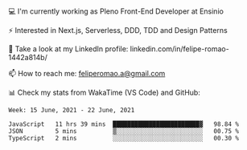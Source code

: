 💻 I'm currently working as Pleno Front-End Developer at Ensinio

⚡ Interested in Next.js, Serverless, DDD, TDD and Design Patterns

👥 Take a look at my LinkedIn profile: linkedin.com/in/felipe-romao-1442a814b/

📫 How to reach me: feliperomao.a@gmail.com

📊 Check my stats from WakaTime (VS Code) and GitHub:

<!--START_SECTION:waka-->
```text
Week: 15 June, 2021 - 22 June, 2021

JavaScript   11 hrs 39 mins  ████████████████████████▓   98.84 % 
JSON         5 mins          ▒░░░░░░░░░░░░░░░░░░░░░░░░   00.75 % 
TypeScript   2 mins          ░░░░░░░░░░░░░░░░░░░░░░░░░   00.30 % 
```
<!--END_SECTION:waka-->
